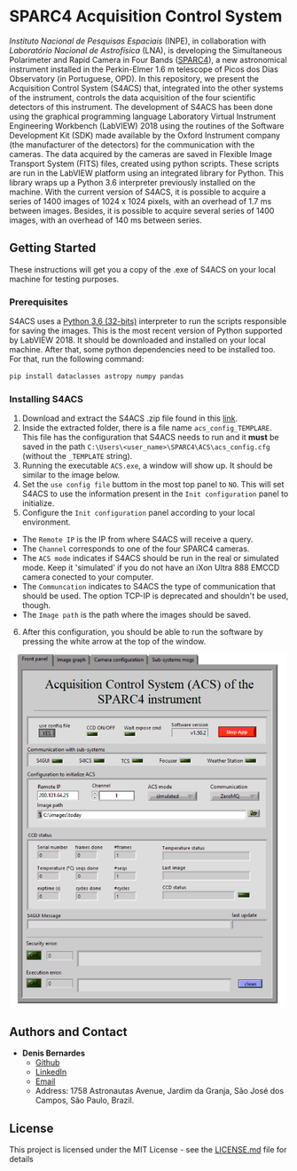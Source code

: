  # SPARC4 Acquisition Control System

*Instituto Nacional de Pesquisas Espaciais* (INPE), in collaboration with *Laboratório Nacional de Astrofísica* (LNA), is developing the Simultaneous Polarimeter and Rapid Camera in Four Bands ([SPARC4](https://coast.lna.br/home/sparc4)), a new astronomical instrument installed in the Perkin-Elmer 1.6 m telescope of Picos dos Dias Observatory (in Portuguese, OPD). In this repository, we present the Acquisition Control System (S4ACS) that, integrated into the other systems of the instrument, controls the data acquisition of the four scientific detectors of this instrument. The development of S4ACS has been done using the graphical programming language Laboratory Virtual Instrument Engineering Workbench (LabVIEW) 2018 using the routines of the Software Development Kit (SDK) made available by the Oxford Instrument company (the manufacturer of the detectors) for the communication with the cameras. The data acquired by the cameras are saved in Flexible Image Transport System (FITS) files, created using python scripts. These scripts are run in the LabVIEW platform using an integrated library for Python. This library wraps up a Python 3.6 interpreter previously installed on the machine. With the current version of S4ACS, it is possible to acquire a series of 1400 images of 1024 x 1024 pixels, with an overhead of 1.7 ms between images. Besides, it is possible to acquire several series of 1400 images, with an overhead of 140 ms between series. 
 
## Getting Started

These instructions will get you a copy of the .exe of S4ACS on your local machine for testing purposes. 

### Prerequisites

S4ACS uses a [Python 3.6 (32-bits)](https://www.python.org/downloads/release/python-368/) interpreter to run the scripts responsible for saving the images. 
This is the most recent version of Python supported by LabVIEW 2018. It should be downloaded and installed on your local machine.
After that, some python dependencies need to be installed too. For that, run the following command:

```bash
pip install dataclasses astropy numpy pandas
```

### Installing S4ACS
1. Download and extract the S4ACS .zip file found in this [link](https://github.com/DBernardes/S4ACS/releases/latest). 
2. Inside the extracted folder, there is a file name `acs_config_TEMPLARE`.
This file has the configuration that S4ACS needs to run and it **must** be saved in the path `C:\Users\<user_name>\SPARC4\ACS\acs_config.cfg` (without the `_TEMPLATE` string).
3. Running the executable `ACS.exe`, a window will show up. It should be similar to the image below.
4. Set the  `use config file` buttom in the most top panel to `NO`. This will set S4ACS to use the information present in the `Init configuration` panel to initialize.
5. Configure the `Init configuration` panel according to your local environment.
  - The `Remote IP` is the IP from where S4ACS will receive a query.
  - The `Channel` corresponds to one of the four SPARC4 cameras.
  - The `ACS mode` indicates if S4ACS should be run in the real or simulated mode. Keep it 'simulated' if you do not have an iXon Ultra 888 EMCCD camera conected to your computer.
  - The `Communcation` indicates to S4ACS the type of communication that should be used. The option TCP-IP is deprecated and shouldn't be used, though.
  - The `Image path` is the path where the images should be saved.
6. After this configuration, you should be able to run the software by pressing the white arrow at the top of the window.

<p align="center"><img src="docs/images/S4ACSp.png" alt="S4ACS front panel" width="500"/></p>


## Authors and Contact

- **Denis Bernardes**
  - [Github](https://github.com/DBernardes)
  - [LinkedIn](www.linkedin.com/in/denisbernardes)
  - [Email](mailto:denis.bernardes099@gmail.com)
  - Address: 1758 Astronautas Avenue, Jardim da Granja, São José dos Campos, São Paulo, Brazil.

## License

This project is licensed under the MIT License - see the [LICENSE.md](LICENSE.md) file for details
